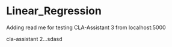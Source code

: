 # Linear_Regression

Adding read me for testing CLA-Assistant 3 from localhost:5000

cla-assistant 2...sdasd
